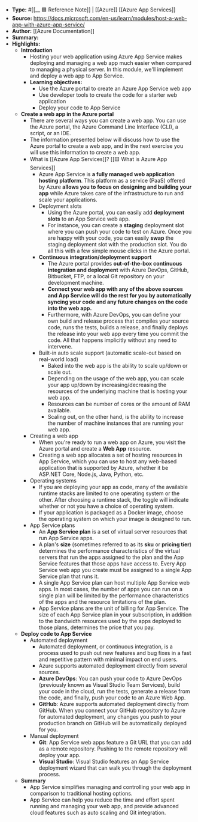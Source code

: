 - **Type:** #[[__ 🟦  Reference Note]] | [[Azure]] [[Azure App Services]]
- **Source:** https://docs.microsoft.com/en-us/learn/modules/host-a-web-app-with-azure-app-service/ 
- **Author:** [[Azure Documentation]] 
- **Summary:** 
- **Highlights:**
    - **Introduction**
        - Hosting your web application using Azure App Service makes deploying and managing a web app much easier when compared to managing a physical 
server. In this module, we'll implement and deploy a web app to App 
Service.
        - **Learning objectives:**
            - Use the Azure portal to create an Azure App Service web app
            - Use developer tools to create the code for a starter web application
            - Deploy your code to App Service
    - **Create a web app in the Azure portal**
        - There are several ways you can create a web app. You can use the Azure 
portal, the Azure Command Line Interface (CLI), a script, or an IDE.
        - The information presented below will discuss how to use the Azure portal
 to create a web app, and in the next exercise you will use this 
information to create a web app.
        - What is [[Azure App Services]]? [[🟨 What is Azure App Services]]
            - Azure App Service is **a fully managed web application hosting platform**. This platform as a service (PaaS) offered by Azure **allows you to focus on designing and building your app** while Azure takes care of the infrastructure to run and scale your applications.
            - Deployment slots
                - Using the Azure portal, you can easily add **deployment slots** to an App Service web app.
                - For instance, you can create a **staging** deployment slot where you can push your code to test on Azure. Once you are happy with your code, you can easily **swap** the staging deployment slot with the production slot. You do all this with a few simple mouse clicks in the Azure portal.
            - **Continuous integration/deployment support**
                - The Azure portal provides **out-of-the-box continuous integration and 
deployment** with Azure DevOps, GitHub, Bitbucket, FTP, or a local Git 
repository on your development machine.
                - **Connect your web app with any of the above sources and App Service will 
do the rest for you by automatically syncing your code and any future 
changes on the code into the web app.**
                - Furthermore, with Azure DevOps, you can define your own build and 
release process that compiles your source code, runs the tests, builds a
 release, and finally deploys the release into your web app every time 
you commit the code. All that happens implicitly without any need to 
intervene.
            - Built-in auto scale support (automatic scale-out based on real-world load)
                - Baked into the web app is the ability to scale up/down or scale out.
                - Depending on the usage of the web app, you can scale your app up/down by
 increasing/decreasing the resources of the underlying machine that is 
hosting your web app.
                - Resources can be number of cores or the amount of RAM available.
                - Scaling out, on the other hand, is the ability to increase the number of machine instances that are running your web app.
        - Creating a web app
            - When you're ready to run a web app on Azure, you visit the Azure portal and create a **Web App** resource.
            - Creating a web app allocates a set of hosting resources in App Service, 
which you can use to host any web-based application that is supported by
 Azure, whether it be ASP.NET Core, Node.js, Java, Python, etc.
        - Operating systems
            - If you are deploying your app as code, many of the available runtime 
stacks are limited to one operating system or the other. After choosing a
 runtime stack, the toggle will indicate whether or not you have a 
choice of operating system.
            - If your application is packaged as a Docker image, choose the operating system on which your image is designed to run.
        - App Service plans
            - An **App Service plan** is a set of virtual server resources that run App Service apps.
            - A plan's **size** (sometimes referred to as its **sku** or **pricing tier**)
 determines the performance characteristics of the virtual servers that 
run the apps assigned to the plan and the App Service features that 
those apps have access to. Every App Service web app you create must be 
assigned to a single App Service plan that runs it.
            - A single App Service plan can host multiple App Service web apps. In 
most cases, the number of apps you can run on a single plan will be 
limited by the performance characteristics of the apps and the resource 
limitations of the plan.
            - App Service plans are the unit of billing for App Service. The size of 
each App Service plan in your subscription, in addition to the bandwidth
 resources used by the apps deployed to those plans, determines the 
price that you pay.
    - **Deploy code to App Service**
        - Automated deployment
            - Automated deployment, or continuous integration, is a process used to 
push out new features and bug fixes in a fast and repetitive pattern 
with minimal impact on end users.
            - Azure supports automated deployment directly from several sources.
            - **Azure DevOps**: You can push your code to Azure DevOps 
(previously known as Visual Studio Team Services), build your code in 
the cloud, run the tests, generate a release from the code, and finally,
 push your code to an Azure Web App.
            - **GitHub**: Azure supports automated deployment directly 
from GitHub. When you connect your GitHub repository to Azure for 
automated deployment, any changes you push to your production branch on 
GitHub will be automatically deployed for you.
        - Manual deployment
            - **Git**: App Service web apps feature a Git URL that you 
can add as a remote repository. Pushing to the remote repository will 
deploy your app.
            - **Visual Studio**: Visual Studio features an App Service deployment wizard that can walk you through the deployment process.
    - **Summary**
        - App Service simplifies managing and controlling your web app in comparison to traditional hosting options.
        - App Service can help you reduce the time and effort spent running and 
managing your web app, and provide advanced cloud features such as auto 
scaling and Git integration.
